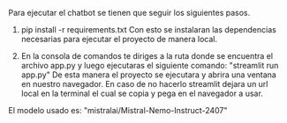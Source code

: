 Para ejecutar el chatbot se tienen que seguir los siguientes pasos.

1) pip install -r requirements.txt 
   Con esto se instalaran las dependencias necesarias para ejecutar el proyecto de manera local.

2) En la consola de comandos te diriges a la ruta donde se encuentra el archivo app.py y luego ejecutaras el siguiente comando: "streamlit run app.py"
   De esta manera el proyecto se ejecutara y abrira una ventana en nuestro navegador. En caso de no hacerlo streamlit dejara un url local en la terminal
   el cual se copia y pega en el navegador a usar.

El modelo usado es: "mistralai/Mistral-Nemo-Instruct-2407"

